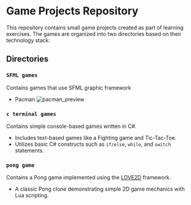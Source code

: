 # Game Projects Repository

This repository contains small game projects created as part of learning exercises. The games are organized into two directories based on their technology stack:

## Directories
### `SFML games`
Contains games that use SFML graphic framework
- Pacman
![pacman_preview](../images/pacman.gif)

### `c terminal games`
Contains simple console-based games written in C#.
- Includes text-based games like a Fighting game and Tic-Tac-Toe.  
- Utilizes basic C# constructs such as `if/else`, `while`, and `switch` statements.

### `pong game`
Contains a Pong game implemented using the [LOVE2D](https://love2d.org/) framework.  
- A classic Pong clone demonstrating simple 2D game mechanics with Lua scripting.
